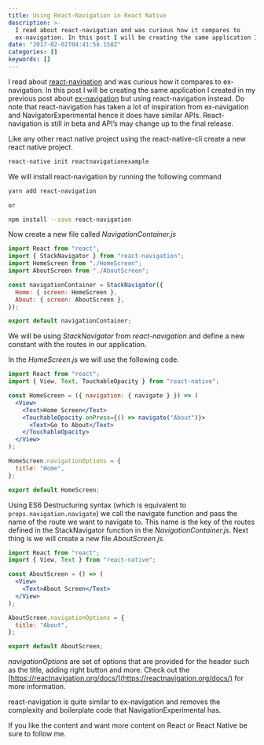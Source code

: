 ```yaml
---
title: Using React-Navigation in React Native
description: >-
  I read about react-navigation and was curious how it compares to
  ex-navigation. In this post I will be creating the same application I…
date: "2017-02-02T04:41:58.158Z"
categories: []
keywords: []
---
```


I read about [react-navigation](https://reactnavigation.org) and was curious how it compares to ex-navigation. In this post I will be creating the same application I created in my previous post about [ex-navigation](https://blog.binoy.io/ex-navigation-in-react-native-2f30d21d62d9#.4mabhjhnl) but using react-navigation instead. Do note that react-navigation has taken a lot of inspiration from ex-navigation and NavigatorExperimental hence it does have similar APIs. React-navigation is still in beta and API’s may change up to the final release.

Like any other react native project using the react-native-cli create a new react native project.

```bash
react-native init reactnavigationexample
```

We will install react-navigation by running the following command

```bash
yarn add react-navigation

or

npm install --save react-navigation
```

Now create a new file called _NavigationContainer.js_

```jsx
import React from "react";
import { StackNavigator } from "react-navigation";
import HomeScreen from "./HomeScreen";
import AboutScreen from "./AboutScreen";

const navigationContainer = StackNavigator({
  Home: { screen: HomeScreen },
  About: { screen: AboutScreen },
});

export default navigationContainer;
```

We will be using _StackNavigator_ from _react-navigation_ and define a new constant with the routes in our application.

In the _HomeScreen.js_ we will use the following code.

```jsx
import React from "react";
import { View, Text, TouchableOpacity } from "react-native";

const HomeScreen = ({ navigation: { navigate } }) => (
  <View>
    <Text>Home Screen</Text>
    <TouchableOpacity onPress={() => navigate("About")}>
      <Text>Go to About</Text>
    </TouchableOpacity>
  </View>
);

HomeScreen.navigationOptions = {
  title: "Home",
};

export default HomeScreen;
```

Using ES6 Destructuring syntax (which is equivalent to `props.navigation.navigate`) we call the navigate function and pass the name of the route we want to navigate to. This name is the key of the routes defined in the StackNavigator function in the _NavigationContainer.js_. Next thing is we will create a new file _AboutScreen.js._

```jsx
import React from "react";
import { View, Text } from "react-native";

const AboutScreen = () => (
  <View>
    <Text>About Screen</Text>
  </View>
);

AboutScreen.navigationOptions = {
  title: "About",
};

export default AboutScreen;
```

_navigationOptions_ are set of options that are provided for the header such as the title, adding right button and more. Check out the [https://reactnavigation.org/docs/](https://reactnavigation.org/docs/) for more information.

react-navigation is quite similar to ex-navigation and removes the complexity and boilerplate code that NavigationExperimental has.

If you like the content and want more content on React or React Native be sure to follow me.
